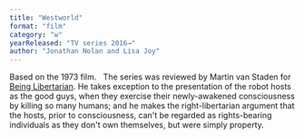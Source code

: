 ```yaml
---
title: "Westworld"
format: "film"
category: "w"
yearReleased: "TV series 2016→"
author: "Jonathan Nolan and Lisa Joy"
---
```

Based on the 1973 film.
 
The series was reviewed by Martin van Staden  for <a href="https://beinglibertarian.com/westworld-roots-self-ownership-chiefs-thoughts/"> Being Libertarian</a>. He takes exception to the presentation of the  robot hosts as the good guys, when they exercise their  newly-awakened consciousness by killing so many humans; and he makes  the right-libertarian argument that the hosts, prior to  consciousness, can't be regarded as rights-bearing individuals as  they don't own themselves, but were simply property.
 
